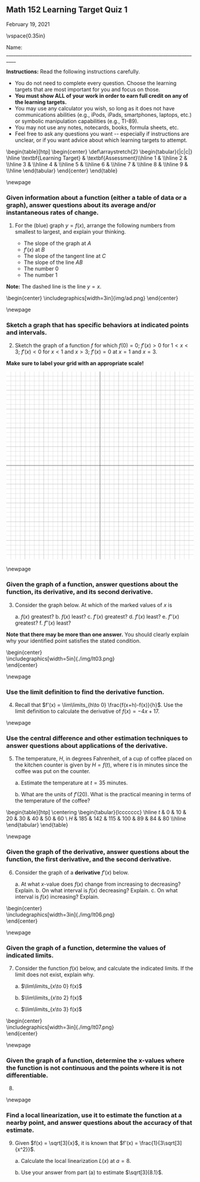 ## Math 152 Learning Target Quiz 1
February 19, 2021

\vspace{0.35in}

Name: __________________________________________________________________________________


**Instructions:** Read the following instructions carefully.

- You do not need to complete every question. Choose the learning targets that are most important for you and focus on those.
- **You must show ALL of your work in order to earn full credit on any of the learning targets.** 
-  You may use any calculator you wish, so long as it does not have communications abilities (e.g., iPods, iPads, smartphones, laptops, etc.) or symbolic manipulation capabilities (e.g., TI-89).
- You may not use any notes, notecards, books, formula sheets, etc.
- Feel free to ask any questions you want -- especially if instructions are unclear, or if you want advice about which learning targets to attempt.




\begin{table}[htp] 
\begin{center} 
\def\arraystretch{2} 
\begin{tabular}{|c|c|}  \hline
\textbf{Learning Target} & \textbf{Assessment}\\\hline
1 & \\\hline
2 & \\\hline
3 & \\\hline
4 & \\\hline
5 & \\\hline
6 & \\\hline
7 & \\\hline
8 & \\\hline
9 & \\\hline
\end{tabular}
\end{center} 
\end{table}




\newpage

### Given information about a function (either a table of data or a graph), answer questions about its average and/or instantaneous rates of change. 



1. For the (blue) graph $y = f(x)$, arrange the following numbers from smallest to largest, and explain your thinking.

    * The slope of the graph at $A$
    * $f'(x)$ at $B$
    * The slope of the tangent line at $C$
    * The slope of the line $AB$
    * The number 0
    * The number 1


**Note:** The dashed line is the line $y = x$.

\begin{center}
		\includegraphics[width=3in]{img/ad.png}
	\end{center}



\newpage


### Sketch a graph that has specific behaviors at indicated points and intervals.

2. Sketch the graph of a function $f$ for which $f(0)=0$; $f'(x) > 0$ for $1 < x < 3$; $f'(x) < 0$ for $x < 1$ and $x > 3$; $f'(x) = 0$ at $x = 1$ and $x = 3$.

**Make sure to label your grid with an appropriate scale!**

![](./img/blank-grid.png)



\newpage

### Given the graph of a function, answer questions about the function, its derivative, and its second derivative.

3. Consider the graph below. At which of the marked values of $x$ is

	a. $f(x)$ greatest?
	b. $f(x)$ least?
	c. $f'(x)$ greatest?
	d. $f'(x)$ least?
	e. $f''(x)$ greatest?
	f. $f''(x)$ least?
	
**Note that there may be more than one answer.** You should clearly explain why your identified point satisfies the stated condition.


\begin{center}   
	\includegraphics[width=5in]{./img/lt03.png}  
\end{center}


\newpage

### Use the limit definition to find the derivative function.

4. Recall that $f'(x) = \lim\limits_{h\to 0} \frac{f(x+h)-f(x)}{h}$. Use the limit definition to calculate the derivative of $f(x) = -4x+17$.


\newpage

### Use the central difference and other estimation techniques to answer questions about applications of the derivative.

5. The temperature, $H$, in degrees Fahrenheit, of a cup of coffee placed on the kitchen counter is given by $H = f(t)$, where $t$ is in minutes since the coffee was put on the counter.

	a. Estimate the temperature at $t=35$ minutes.
	
	b. What are the units of $f'(20)$. What is the practical meaning in terms of the temperature of the coffee?


\begin{table}[htp]
\centering
\begin{tabular}{lccccccc}  \hline
$t$ &  0 & 10 & 20 & 30 & 40 & 50 & 60 \\
$H$  & 185 & 142 & 115 & 100 & 89 & 84 & 80 \\\hline
\end{tabular}
\end{table}



\newpage

### Given the graph of the derivative, answer questions about the function, the first derivative, and the second derivative.

6. Consider the graph of a **derivative** $f'(x)$ below.




	a. At what $x$-value does $f(x)$ change from increasing to decreasing? Explain.
	b. On what interval is $f(x)$ decreasing? Explain.
	c. On what interval is $f(x)$ increasing? Explain.
	
\begin{center}   
	\includegraphics[width=3in]{./img/lt06.png}  
\end{center}


\newpage

### Given the graph of a function, determine the values of indicated limits.

7. Consider the function $f(x)$ below, and calculate the indicated limits. If the limit does not exist, explain why.


	a. $\lim\limits_{x\to 0} f(x)$
	
	
	b. $\lim\limits_{x\to 2} f(x)$
	
	
	c. $\lim\limits_{x\to 3} f(x)$
	
	
	
\begin{center}   
	\includegraphics[width=3in]{./img/lt07.png}  
\end{center}


\newpage

### Given the graph of a function, determine the x-values where the function is not continuous and the points where it is not differentiable.


8. 


\newpage

### Find a local linearization, use it to estimate the function at a nearby point, and answer questions about the accuracy of that estimate.


9. Given $f(x) = \sqrt[3]{x}$, it is known that $f'(x) = \frac{1}{3\sqrt[3]{x^2}}$.

	a. Calculate the local linearization $L(x)$ at $a=8$.
	
	b. Use your answer from part (a) to estimate $\sqrt[3]{8.1}$. 